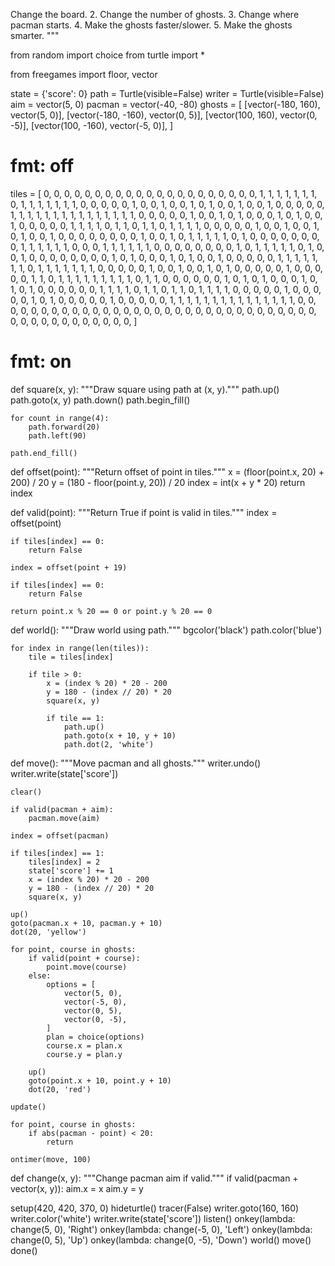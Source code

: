  Change the board.
2. Change the number of ghosts.
3. Change where pacman starts.
4. Make the ghosts faster/slower.
5. Make the ghosts smarter.
"""

from random import choice
from turtle import *

from freegames import floor, vector

state = {'score': 0}
path = Turtle(visible=False)
writer = Turtle(visible=False)
aim = vector(5, 0)
pacman = vector(-40, -80)
ghosts = [
    [vector(-180, 160), vector(5, 0)],
    [vector(-180, -160), vector(0, 5)],
    [vector(100, 160), vector(0, -5)],
    [vector(100, -160), vector(-5, 0)],
]
# fmt: off
tiles = [
    0, 0, 0, 0, 0, 0, 0, 0, 0, 0, 0, 0, 0, 0, 0, 0, 0, 0, 0, 0,
    0, 1, 1, 1, 1, 1, 1, 1, 0, 1, 1, 1, 1, 1, 1, 1, 0, 0, 0, 0,
    0, 1, 0, 0, 1, 0, 0, 1, 0, 1, 0, 0, 1, 0, 0, 1, 0, 0, 0, 0,
    0, 1, 1, 1, 1, 1, 1, 1, 1, 1, 1, 1, 1, 1, 1, 1, 0, 0, 0, 0,
    0, 1, 0, 0, 1, 0, 1, 0, 0, 0, 1, 0, 1, 0, 0, 1, 0, 0, 0, 0,
    0, 1, 1, 1, 1, 0, 1, 1, 0, 1, 1, 0, 1, 1, 1, 1, 0, 0, 0, 0,
    0, 1, 0, 0, 1, 0, 0, 1, 0, 1, 0, 0, 1, 0, 0, 0, 0, 0, 0, 0,
    0, 1, 0, 0, 1, 0, 1, 1, 1, 1, 1, 0, 1, 0, 0, 0, 0, 0, 0, 0,
    0, 1, 1, 1, 1, 1, 1, 0, 0, 0, 1, 1, 1, 1, 1, 1, 0, 0, 0, 0,
    0, 0, 0, 0, 1, 0, 1, 1, 1, 1, 1, 0, 1, 0, 0, 1, 0, 0, 0, 0,
    0, 0, 0, 0, 1, 0, 1, 0, 0, 0, 1, 0, 1, 0, 0, 1, 0, 0, 0, 0,
    0, 1, 1, 1, 1, 1, 1, 1, 0, 1, 1, 1, 1, 1, 1, 1, 0, 0, 0, 0,
    0, 1, 0, 0, 1, 0, 0, 1, 0, 1, 0, 0, 0, 0, 0, 1, 0, 0, 0, 0,
    0, 1, 1, 0, 1, 1, 1, 1, 1, 1, 1, 1, 1, 0, 1, 1, 0, 0, 0, 0,
    0, 0, 1, 0, 1, 0, 1, 0, 0, 0, 1, 0, 1, 0, 1, 0, 0, 0, 0, 0,
    0, 1, 1, 1, 1, 0, 1, 1, 0, 1, 1, 0, 1, 1, 1, 1, 0, 0, 0, 0,
    0, 1, 0, 0, 0, 0, 0, 1, 0, 1, 0, 0, 0, 0, 0, 1, 0, 0, 0, 0,
    0, 1, 1, 1, 1, 1, 1, 1, 1, 1, 1, 1, 1, 1, 1, 1, 0, 0, 0, 0,
    0, 0, 0, 0, 0, 0, 0, 0, 0, 0, 0, 0, 0, 0, 0, 0, 0, 0, 0, 0,
    0, 0, 0, 0, 0, 0, 0, 0, 0, 0, 0, 0, 0, 0, 0, 0, 0, 0, 0, 0,
]
# fmt: on


def square(x, y):
    """Draw square using path at (x, y)."""
    path.up()
    path.goto(x, y)
    path.down()
    path.begin_fill()

    for count in range(4):
        path.forward(20)
        path.left(90)

    path.end_fill()


def offset(point):
    """Return offset of point in tiles."""
    x = (floor(point.x, 20) + 200) / 20
    y = (180 - floor(point.y, 20)) / 20
    index = int(x + y * 20)
    return index


def valid(point):
    """Return True if point is valid in tiles."""
    index = offset(point)

    if tiles[index] == 0:
        return False

    index = offset(point + 19)

    if tiles[index] == 0:
        return False

    return point.x % 20 == 0 or point.y % 20 == 0


def world():
    """Draw world using path."""
    bgcolor('black')
    path.color('blue')

    for index in range(len(tiles)):
        tile = tiles[index]

        if tile > 0:
            x = (index % 20) * 20 - 200
            y = 180 - (index // 20) * 20
            square(x, y)

            if tile == 1:
                path.up()
                path.goto(x + 10, y + 10)
                path.dot(2, 'white')


def move():
    """Move pacman and all ghosts."""
    writer.undo()
    writer.write(state['score'])

    clear()

    if valid(pacman + aim):
        pacman.move(aim)

    index = offset(pacman)

    if tiles[index] == 1:
        tiles[index] = 2
        state['score'] += 1
        x = (index % 20) * 20 - 200
        y = 180 - (index // 20) * 20
        square(x, y)

    up()
    goto(pacman.x + 10, pacman.y + 10)
    dot(20, 'yellow')

    for point, course in ghosts:
        if valid(point + course):
            point.move(course)
        else:
            options = [
                vector(5, 0),
                vector(-5, 0),
                vector(0, 5),
                vector(0, -5),
            ]
            plan = choice(options)
            course.x = plan.x
            course.y = plan.y

        up()
        goto(point.x + 10, point.y + 10)
        dot(20, 'red')

    update()

    for point, course in ghosts:
        if abs(pacman - point) < 20:
            return

    ontimer(move, 100)


def change(x, y):
    """Change pacman aim if valid."""
    if valid(pacman + vector(x, y)):
        aim.x = x
        aim.y = y


setup(420, 420, 370, 0)
hideturtle()
tracer(False)
writer.goto(160, 160)
writer.color('white')
writer.write(state['score'])
listen()
onkey(lambda: change(5, 0), 'Right')
onkey(lambda: change(-5, 0), 'Left')
onkey(lambda: change(0, 5), 'Up')
onkey(lambda: change(0, -5), 'Down')
world()
move()
done()

